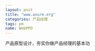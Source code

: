 ```yaml
---
layout: post
title: "www.axure.org"
categories: 产品经理
tags: pm
name: WebPPD
---
```


产品原型设计，夯实你做产品经理的基本功
<!--break-->
